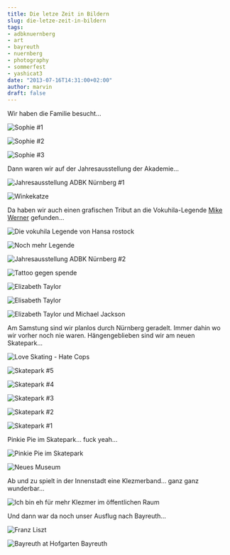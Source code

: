 ```yaml
---
title: Die letze Zeit in Bildern
slug: die-letze-zeit-in-bildern
tags:
- adbknuernberg
- art
- bayreuth
- nuernberg
- photography
- sommerfest
- yashicat3
date: "2013-07-16T14:31:00+02:00"
author: marvin
draft: false
---
```

Wir haben die Familie besucht...

![Sophie \#1](/images/9296995285_0eff4dae90_b.jpg)

![Sophie \#2](/images/9299772734_d8f1e1820d_b.jpg)

![Sophie \#3](/images/9299761184_25ab605a1c_b.jpg)

Dann waren wir auf der Jahresausstellung der Akademie...

![Jahresausstellung ADBK Nürnberg \#1](/images/9296998437_57e3e99970_o_b.jpg)

![Winkekatze](/images/9257548764_22e18cb89a_b.jpg)

Da haben wir auch einen grafischen Tribut an die Vokuhila-Legende [Mike
Werner](https://de.wikipedia.org/wiki/Mike_Werner) gefunden...

![Die vokuhila Legende von Hansa rostock](/images/9257566040_bb8880aa52_b.jpg)

![Noch mehr Legende](/images/9254801759_0c1712785d_b.jpg)

![Jahresausstellung ADBK Nürnberg \#2](/images/9297006181_8f643efd3f_b.jpg)

![Tattoo gegen spende](/images/9254835539_6c5bdbeb2f_b.jpg)

![Elizabeth Taylor](/images/9257861346_8958a2f439_b.jpg)

![Elisabeth Taylor](/images/9255099789_40be045af8_b.jpg)

![Elizabeth Taylor und Michael Jackson](/images/9255113149_9a6b8f9039_b.jpg)

Am Samstung sind wir planlos durch Nürnberg geradelt. Immer dahin wo wir
vorher noch nie waren. Hängengeblieben sind wir am neuen Skatepark...

![Love Skating - Hate Cops](/images/9299803074_70849e87b8_b.jpg)

![Skatepark \#5](/images/9299813232_ac7f55a6a4_b.jpg)

![Skatepark \#4](/images/9297037581_ef2dbfaa49_b.jpg)

![Skatepark \#3](/images/9299843654_4aff599f0d_b.jpg)

![Skatepark \#2](/images/9297064795_6d1b1ae606_b.jpg)

![Skatepark \#1](/images/9297071303_9987b05d67_b.jpg)

Pinkie Pie im Skatepark... fuck yeah...

![Pinkie Pie im Skatepark](/images/9299793674_1410740eea_b.jpg)

![Neues Museum](/images/9275058231_4751698b64_b.jpg)

Ab und zu spielt in der Innenstadt eine Klezmerband... ganz ganz
wunderbar...

![Ich bin eh für mehr Klezmer im öffentlichen Raum](/images/9277843864_da594b16e5_b.jpg)

Und dann war da noch unser Ausflug nach Bayreuth...

![Franz Liszt](/images/9285349142_531b0b9f3d_b.jpg)

![Bayreuth at Hofgarten Bayreuth](/images/9285463550_ce3bc8f648_b.jpg)